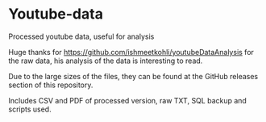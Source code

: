 # Youtube-data
Processed youtube data, useful for analysis

Huge thanks for https://github.com/ishmeetkohli/youtubeDataAnalysis for the raw data, his analysis of the data is interesting to read.

Due to the large sizes of the files, they can be found at the GitHub releases section of this repository.

Includes CSV and PDF of processed version, raw TXT, SQL backup and scripts used.
